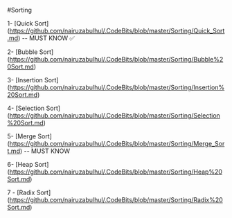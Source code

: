 #Sorting


1- [Quick Sort] (https://github.com/nairuzabulhul/.CodeBits/blob/master/Sorting/Quick_Sort.md) -- MUST KNOW :white_check_mark:

2- [Bubble Sort] (https://github.com/nairuzabulhul/.CodeBits/blob/master/Sorting/Bubble%20Sort.md)

3- [Insertion Sort] (https://github.com/nairuzabulhul/.CodeBits/blob/master/Sorting/Insertion%20Sort.md)

4- [Selection Sort] (https://github.com/nairuzabulhul/.CodeBits/blob/master/Sorting/Selection%20Sort.md)

5- [Merge Sort] (https://github.com/nairuzabulhul/.CodeBits/blob/master/Sorting/Merge_Sort.md)  -- MUST KNOW

6- [Heap Sort] (https://github.com/nairuzabulhul/.CodeBits/blob/master/Sorting/Heap%20Sort.md)

7 - [Radix Sort] (https://github.com/nairuzabulhul/.CodeBits/blob/master/Sorting/Radix%20Sort.md)
